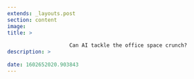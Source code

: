 ```yaml
--- 
extends: _layouts.post 
section: content 
image:  
title: > 
  
                    Can AI tackle the office space crunch?                 
description: > 
   
date: 1602652020.903843 
--- 
```


